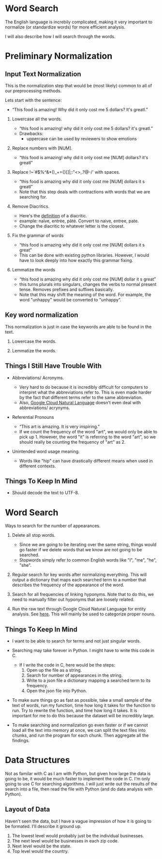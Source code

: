 # Word Search

The English language is increbily complicated, making it very important to normalize (or standardize words) for more efficient analysis.

I will also describe how I will search through the words.


# Preliminary Normalization

## Input Text Normalization

This is the normalization step that would be (most likely) common to all of our preprocessing methods.


Lets start with the sentence:

* “This food is amazing! Why did it only cost me 5 dollars? It's greatl.”

1. Lowercase all the words.
    * “this food is amazing! why did it only cost me 5 dollars? it's greatl.”
    * Drawbacks:
        * uppercase can be used by reviewers to show emotions

2. Replace numbers with [NUM].
    * “this food is amazing! why did it only cost me [NUM] dollars? it's greatl”

3. Replace !~`#$%^&*()_+={}[]|;:"<>,.?@-\/' with spaces.
    * “this food is amazing why did it only cost me [NUM] dollars it s greatl”
    * Note that this step deals with contractions with words that we are searching for.

4. Remove Diacritics.
    * Here's the [definition](https://en.wikipedia.org/wiki/Diacritic) of a diacritic.
    * example: naïve, entrée, pâté. Convert to naive, entree, pate.
    * Change the diacritic to whatever letter is the closest.

5. Fix the grammar of words
    * “this food is amazing why did it only cost me [NUM] dollars it s great”
    * This can be done with existing python libraries. However, I would have to look deeply into how exactly this grammar fixing.

6. Lemmatize the words
    * “this food is amazing why did it only cost me [NUM] dollar it s great”
    * this turns plurals into singulars, changes the verbs to normal present tense. Removes prefixes and suffixes basically.
    * Note that this may shift the meaning of the word. For example, the word "unhappy" would be converted to "unhappy".

## Key word normalization

This normalization is just in case the keywords are able to be found in the text. 

1. Lowercase the words.

2. Lemmatize the words.

## Things I Still Have Trouble With

* Abbreviations/ Acronyms. 
    * Very hard to do because it is incredibly difficult for computers to interpret what the abbreviations refer to. This is even made harder by the fact that different terms refer to the same abbreviation.
    * Also, [Google Cloud Natural Language](https://cloud.google.com/natural-language/) doesn't even deal with abbreviations/ acrynyms.

* Referential Pronouns
    * “This art is amazing. It is very inspiring.”
    * If we count the frequency of the word "art", we would only be able to pick up 1. However, the word "it" is referring to the word "art", so we should really be counting the frequency of "art" as 2.

* Unintended word usage meaning.
    * Words like "hip" can have drastically different means when used in different contexts. 

## Things To Keep In Mind

* Should decode the text to UTF-8.

# Word Search

Ways to search for the number of appearances.

1. Delete all stop words.
    * Since we are going to be iterating over the same string, things would go faster if we delete words that we know are not going to be searched.
    * Stopwords simply refer to common English words like "I", "me", "he", "she".

2. Regular search for key words after normalizing everything. This will output a dictionary that maps each searched term to a number that describes the frequency of the appearance of the word.

3. Search for all frequencies of linking hyponyms. Note that to do this, we need to manually filter out hyponyms that are loosely related.

4. Run the raw text through Google Cloud Natural Language for entity analysis. See [here](https://cloud.google.com/natural-language/). This will mainly be used to categorize proper nouns.

## Things To Keep In Mind

* I want to be able to search for terms and not just singular words.

* Searching may take forever in Python. I might have to write this code in C.
    * If I write the code in C, here would be the steps: 
        1. Open up the file as a string.
        2. Search for number of appearances in the string.
        3. Write to a json file a dictionary mapping a searched term to its frequency.
        4. Open the json file into Python.

* To make sure things go as fast as possible, take a small sample of the text of words, run my function, time how long it takes for the function to run. Try to rewrite the function, and time how long it takes. It is important for me to do this because the dataset will be incredibly large.

* To make searching and normalization go even faster or if we cannot load all the text into memory at once, we can split the text files into chunks, and run the program for each chunk. Then aggregate all the findings.

# Data Structures

Not as familar with C as I am with Python, but given how large the data is going to be, it would be much faster to implement the code in C. I'm only going to use C for searching algorithms. I will just write out the results of the search into a file, then read the file with Python (and do data analysis with Python).

## Layout of Data

Haven't seen the data, but I have a vague impression of how it is going to be formated. I'll describe it ground up.

1. The lowest level would probably just be the individual businesses. 
2. The next level would be businesses in each zip code.
3. Next level would be the state.
4. Top level would the country.





